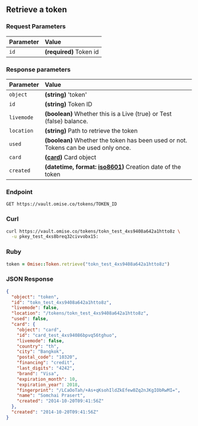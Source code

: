 ## Retrieve a token

### Request Parameters

| Parameter                | Value                                             |
|:-------------------------|:--------------------------------------------------|
| `id`             | **(required)** Token id |


### Response parameters
| Parameter  | Value |
|:-----------|:------|
| `object`   | **(string)** 'token' |
| `id`       | **(string)** Token ID |
| `livemode` | **(boolean)** Whether this is a Live (true) or Test (false) balance. |
| `location` | **(string)** Path to retrieve the token |
| `used`     | **(boolean)**  Whether the token has been used or not. Tokens can be used only once. |
| `card`     | **([card](/api/cards))** Card object |
| `created`  | **(datetime, format: [iso8601](http://en.wikipedia.org/wiki/ISO_8601))** Creation date of the token |




### Endpoint

```
GET https://vault.omise.co/tokens/TOKEN_ID
```

### Curl

```sh
curl https://vault.omise.co/tokens/tokn_test_4xs9408a642a1htto8z \
  -u pkey_test_4xs8breq32civvobx15:
```

### Ruby

```ruby
token = Omise::Token.retrieve("tokn_test_4xs9408a642a1htto8z")
```

### JSON Response

```json
{
  "object": "token",
  "id": "tokn_test_4xs9408a642a1htto8z",
  "livemode": false,
  "location": "/tokens/tokn_test_4xs9408a642a1htto8z",
  "used": false,
  "card": {
    "object": "card",
    "id": "card_test_4xs94086bpvq56tghuo",
    "livemode": false,
    "country": "th",
    "city": "Bangkok",
    "postal_code": "10320",
    "financing": "credit",
    "last_digits": "4242",
    "brand": "Visa",
    "expiration_month": 10,
    "expiration_year": 2018,
    "fingerprint": "/LCaOoTah/+As+qKsohIldZkEfew0Zq2nJKgIObRwMI=",
    "name": "Somchai Prasert",
    "created": "2014-10-20T09:41:56Z"
  },
  "created": "2014-10-20T09:41:56Z"
}
```
